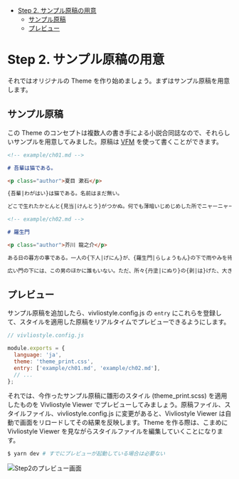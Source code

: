 <!-- START doctoc generated TOC please keep comment here to allow auto update -->
<!-- DON'T EDIT THIS SECTION, INSTEAD RE-RUN doctoc TO UPDATE -->

- [Step 2. サンプル原稿の用意](#step-2-%E3%82%B5%E3%83%B3%E3%83%97%E3%83%AB%E5%8E%9F%E7%A8%BF%E3%81%AE%E7%94%A8%E6%84%8F)
  - [サンプル原稿](#%E3%82%B5%E3%83%B3%E3%83%97%E3%83%AB%E5%8E%9F%E7%A8%BF)
  - [プレビュー](#%E3%83%97%E3%83%AC%E3%83%93%E3%83%A5%E3%83%BC)

<!-- END doctoc generated TOC please keep comment here to allow auto update -->

# Step 2. サンプル原稿の用意

それではオリジナルの Theme を作り始めましょう。まずはサンプル原稿を用意します。

## サンプル原稿

この Theme のコンセプトは複数人の書き手による小説合同誌なので、それらしいサンプルを用意してみました。原稿は [VFM](https://github.com/vivliostyle/vfm) を使って書くことができます。

```markdown {highlight: ['3-9']}
<!-- example/ch01.md -->

# 吾輩は猫である。

<p class="author">夏目 漱石</p>

{吾輩|わがはい}は猫である。名前はまだ無い。

どこで生れたかとんと{見当|けんとう}がつかぬ。何でも薄暗いじめじめした所でニャーニャー泣いていた事だけは記憶している。吾輩はここで始めて人間というものを見た。しかもあとで聞くとそれは書生という人間中で一番{獰悪|どうあく}な種族であったそうだ。この書生というのは時々我々を{捕|つかま}えて{煮|に}て食うという話である。しかしその当時は何という考もなかったから別段恐しいとも思わなかった。ただ彼の{掌|てのひら}に載せられてスーと持ち上げられた時何だかフワフワした感じがあったばかりである。掌の上で少し落ちついて書生の顔を見たのがいわゆる人間というものの{見始|みはじめ}であろう。この時妙なものだと思った感じが今でも残っている。第一毛をもって装飾されべきはずの顔がつるつるしてまるで{薬缶|やかん}だ。その{後|ご}猫にもだいぶ{逢|あ}ったがこんな{片輪|かたわ}には一度も{出会|でく}わした事がない。のみならず顔の真中があまりに突起している。そうしてその穴の中から時々ぷうぷうと{煙|けむり}を吹く。どうも{咽|む}せぽくて実に弱った。これが人間の飲む{煙草|たばこ}というものである事はようやくこの頃知った。
```

```markdown {highlight: ['3-9']}
<!-- example/ch02.md -->

# 羅生門

<p class="author">芥川 龍之介</p>

ある日の暮方の事である。一人の{下人|げにん}が、{羅生門|らしょうもん}の下で雨やみを待っていた。

広い門の下には、この男のほかに誰もいない。ただ、所々{丹塗|にぬり}の{剥|は}げた、大きな{円柱|まるばしら}に、{蟋蟀|きりぎりす}が一匹とまっている。羅生門が、{朱雀大路|すざくおおじ}にある以上は、この男のほかにも、雨やみをする{市女笠|いちめがさ}や{揉烏帽子|もみえぼし}が、もう二三人はありそうなものである。それが、この男のほかには誰もいない。
```

## プレビュー

サンプル原稿を追加したら、vivliostyle.config.js の `entry` にこれらを登録して、スタイルを適用した原稿をリアルタイムでプレビューできるようにします。

```js {highlight:[3,'5-9']}
// vivliostyle.config.js

module.exports = {
  language: 'ja',
  theme: 'theme_print.css',
  entry: ['example/ch01.md', 'example/ch02.md'],
  // ...
};
```

それでは、今作ったサンプル原稿に雛形のスタイル (theme_print.scss) を適用したものを Vivliostyle Viewer でプレビューしてみましょう。原稿ファイル、スタイルファイル、vivliostyle.config.js に変更があると、Vivliostyle Viewer は自動で画面をリロードしてその結果を反映します。Theme を作る際は、こまめに Vivliostyle Viewer を見ながらスタイルファイルを編集していくことになります。

```bash
$ yarn dev # すでにプレビューが起動している場合は必要ない
```

![Step2のプレビュー画面](./assets/step2.png)
